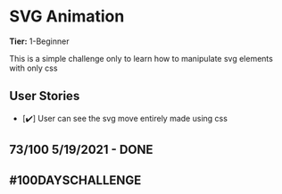 # SVG Animation

**Tier:** 1-Beginner

This is a simple challenge only to learn how to manipulate svg elements with only css

## User Stories

-   [✔️] User can see the svg move entirely made using css

## 73/100 5/19/2021 - DONE

## #100DAYSCHALLENGE
